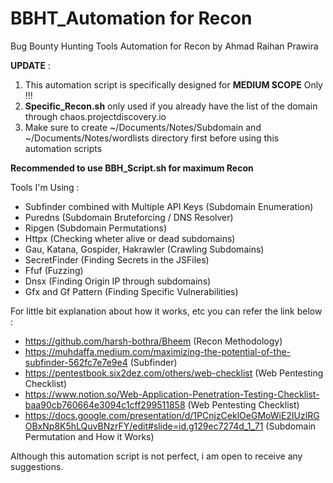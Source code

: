 # BBHT_Automation for Recon
Bug Bounty Hunting Tools Automation for Recon by Ahmad Raihan Prawira

****UPDATE**** : 
1. This automation script is specifically designed for ****MEDIUM SCOPE**** Only !!!
2. ****Specific_Recon.sh**** only used if you already have the list of the domain through chaos.projectdiscovery.io
3. Make sure to create ~/Documents/Notes/Subdomain and ~/Documents/Notes/wordlists directory first before using this automation scripts

**Recommended to use BBH_Script.sh for maximum Recon**

Tools I'm Using :
- Subfinder combined with Multiple API Keys (Subdomain Enumeration)
- Puredns (Subdomain Bruteforcing / DNS Resolver)
- Ripgen (Subdomain Permutations)
- Httpx (Checking wheter alive or dead subdomains)
- Gau, Katana, Gospider, Hakrawler (Crawling Subdomains)
- SecretFinder (Finding Secrets in the JSFiles)
- Ffuf (Fuzzing)
- Dnsx (Finding Origin IP through subdomains)
- Gfx and Gf Pattern (Finding Specific Vulnerabilities)

For little bit explanation about how it works, etc you can refer the link below :
- https://github.com/harsh-bothra/Bheem (Recon Methodology)
- https://muhdaffa.medium.com/maximizing-the-potential-of-the-subfinder-562fc7e7e9e4 (Subfinder)
- https://pentestbook.six2dez.com/others/web-checklist (Web Pentesting Checklist)
- https://www.notion.so/Web-Application-Penetration-Testing-Checklist-baa90cb760664e3094c1cff299511858 (Web Pentesting Checklist)
- https://docs.google.com/presentation/d/1PCnjzCeklOeGMoWiE2IUzlRGOBxNp8K5hLQuvBNzrFY/edit#slide=id.g129ec7274d_1_71 (Subdomain Permutation and How it Works)

Although this automation script is not perfect, i am open to receive any suggestions.

